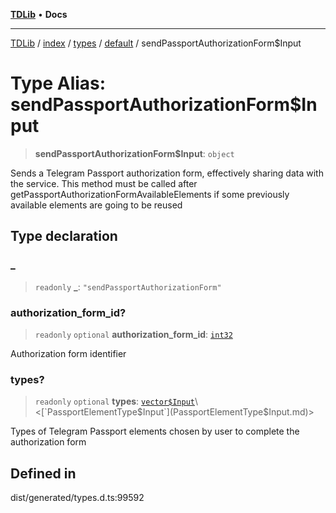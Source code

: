 [**TDLib**](../../../../../../README.md) • **Docs**

***

[TDLib](../../../../../../modules.md) / [index](../../../../../README.md) / [types](../../../README.md) / [default](../README.md) / sendPassportAuthorizationForm$Input

# Type Alias: sendPassportAuthorizationForm$Input

> **sendPassportAuthorizationForm$Input**: `object`

Sends a Telegram Passport authorization form, effectively sharing data with the service. This method must be called after getPassportAuthorizationFormAvailableElements if some previously available elements are going to be reused

## Type declaration

### \_

> `readonly` **\_**: `"sendPassportAuthorizationForm"`

### authorization\_form\_id?

> `readonly` `optional` **authorization\_form\_id**: [`int32`](int32-1.md)

Authorization form identifier

### types?

> `readonly` `optional` **types**: [`vector$Input`](vector$Input.md)\<[`PassportElementType$Input`](PassportElementType$Input.md)\>

Types of Telegram Passport elements chosen by user to complete the authorization form

## Defined in

dist/generated/types.d.ts:99592
